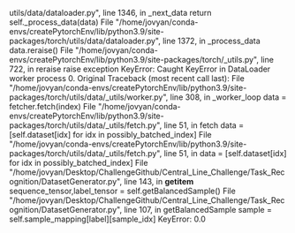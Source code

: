 utils/data/dataloader.py", line 1346, in _next_data
    return self._process_data(data)
  File "/home/jovyan/conda-envs/createPytorchEnv/lib/python3.9/site-packages/torch/utils/data/dataloader.py", line 1372, in _process_data
    data.reraise()
  File "/home/jovyan/conda-envs/createPytorchEnv/lib/python3.9/site-packages/torch/_utils.py", line 722, in reraise
    raise exception
KeyError: Caught KeyError in DataLoader worker process 0.
Original Traceback (most recent call last):
  File "/home/jovyan/conda-envs/createPytorchEnv/lib/python3.9/site-packages/torch/utils/data/_utils/worker.py", line 308, in _worker_loop
    data = fetcher.fetch(index)
  File "/home/jovyan/conda-envs/createPytorchEnv/lib/python3.9/site-packages/torch/utils/data/_utils/fetch.py", line 51, in fetch
    data = [self.dataset[idx] for idx in possibly_batched_index]
  File "/home/jovyan/conda-envs/createPytorchEnv/lib/python3.9/site-packages/torch/utils/data/_utils/fetch.py", line 51, in <listcomp>
    data = [self.dataset[idx] for idx in possibly_batched_index]
  File "/home/jovyan/Desktop/ChallengeGithub/Central_Line_Challenge/Task_Recognition/DatasetGenerator.py", line 143, in __getitem__
    sequence_tensor,label_tensor = self.getBalancedSample()
  File "/home/jovyan/Desktop/ChallengeGithub/Central_Line_Challenge/Task_Recognition/DatasetGenerator.py", line 107, in getBalancedSample
    sample = self.sample_mapping[label][sample_idx]
KeyError: 0.0

